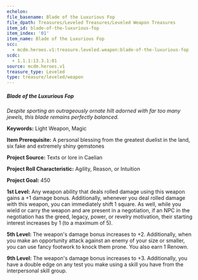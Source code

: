 ```yaml
---
echelon:
file_basename: Blade of the Luxurious Fop
file_dpath: Treasures/Leveled Treasures/Leveled Weapon Treasures
item_id: blade-of-the-luxurious-fop
item_index: '01'
item_name: Blade of the Luxurious Fop
scc:
  - mcdm.heroes.v1:treasure.leveled.weapon:blade-of-the-luxurious-fop
scdc:
  - 1.1.1:13.3.1:01
source: mcdm.heroes.v1
treasure_type: Leveled
type: treasure/leveled/weapon
---
```


##### Blade of the Luxurious Fop

*Despite sporting an outrageously ornate hilt adorned with far too many jewels, this blade remains perfectly balanced.*

**Keywords:** Light Weapon, Magic

**Item Prerequisite:** A personal blessing from the greatest duelist in the land, six fake and extremely shiny gemstones

**Project Source:** Texts or lore in Caelian

**Project Roll Characteristic:** Agility, Reason, or Intuition

**Project Goal:** 450

**1st Level:** Any weapon ability that deals rolled damage using this weapon gains a +1 damage bonus. Additionally, whenever you deal rolled damage with this weapon, you can immediately shift 1 square. As well, while you wield or carry the weapon and are present in a negotiation, if an NPC in the negotiation has the greed, legacy, power, or revelry motivation, their starting interest increases by 1 (to a maximum of 5).

**5th Level:** The weapon's damage bonus increases to +2. Additionally, when you make an opportunity attack against an enemy of your size or smaller, you can use fancy footwork to knock them prone. You also earn 1 Renown.

**9th Level:** The weapon's damage bonus increases to +3. Additionally, you have a double edge on any test you make using a skill you have from the interpersonal skill group.
